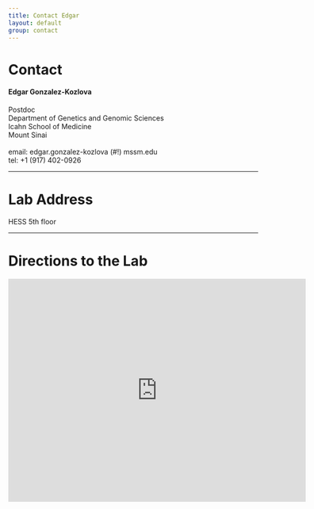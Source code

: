 ```yaml
---
title: Contact Edgar
layout: default
group: contact
---
```


# Contact


<div class="row">

<div class="col-md-4">

  <h4>Edgar Gonzalez-Kozlova</h4>
  Postdoc  <br>
  Department of Genetics and Genomic Sciences  <br>
  Icahn School of Medicine  <br>
  Mount Sinai <br>
  <br>
  email: edgar.gonzalez-kozlova (#!) mssm.edu <br>
  tel: +1 (917) 402-0926 

</div>

</div>

* * *

# Lab Address

<div class="row">

<div class="col-md-4">

HESS 5th floor <br>

</div>

</div>

* * *

# Directions to the Lab

<div class="google-maps">
	<iframe src="https://www.google.com/maps/place/Leon+and+Norma+Hess+Center+for+Science+and+Medicine/@40.7907751,-73.9522042,17.94z/data=!4m12!1m6!3m5!1s0x0:0x2593c320cab0ef41!2sIcahn+School+of+Medicine+at+Mount+Sinai!8m2!3d40.7898178!4d-73.9532394!3m4!1s0x89c2f61d91e4ba81:0x3e224256e121c400!8m2!3d40.7908766!4d-73.9516891" width="600" height="450" frameborder="0" style="border:0" allowfullscreen></iframe>
</div>
